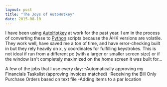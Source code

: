 ```yaml
---
layout: post
title: "The Joys of AutoHotkey"
date: 2015-08-10
---
```


I have been using [AutoHotkey](http://www.autohotkey.com/) at work for the past year. I am in the process of converting these to [Python](https://www.python.org/) scripts because the AHK versions are volatile. They work well, have saved me a ton of time, and have error-checking built in but they rely heavily on x, y coordinates for fulfilling keystrokes. This is not ideal if run from a different pc (with a larger or smaller screen size) or if the window isn't completely maximized on the home screen it was built for...

A few of the jobs that I use every day:
-Automatically approving my Financials Taskslist (approving invoices matched)
-Receiving the Bill Only Purchase Orders based on text file
-Adding items to a par location
